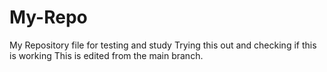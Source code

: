 # My-Repo
My Repository file for testing and study
Trying this out and checking if this is working
This is edited from the main branch.
